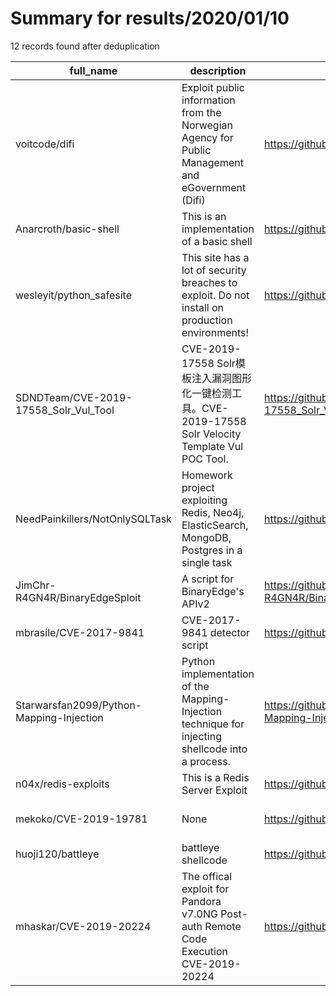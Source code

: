 
# Summary for results/2020/01/10
    
12 records found after deduplication

| full_name | description | html_url | matched_list | matched_count | pushed_at | size | stargazers_count | language | forks_count | vul_ids |
|------------------------------------------|---------------------------------------------------------------------------------------------------|-------------------------------------------------------------|-----------------------------------------------|-----------------|---------------------------|--------|--------------------|------------|---------------|--------------------|
| voitcode/difi | Exploit public information from the Norwegian Agency for Public Management and eGovernment (Difi) | https://github.com/voitcode/difi | ['exploit'] | 1 | 2020-01-10 12:22:24+00:00 | 8 | 1 | Ruby | 0 | [] |
| Anarcroth/basic-shell | This is an implementation of a basic shell | https://github.com/Anarcroth/basic-shell | ['shellcode'] | 1 | 2020-01-10 12:33:32+00:00 | 686 | 0 | C | 0 | [] |
| wesleyit/python_safesite | This site has a lot of security breaches to exploit. Do not install on production environments! | https://github.com/wesleyit/python_safesite | ['exploit'] | 1 | 2020-01-10 16:58:06+00:00 | 4999 | 5 | HTML | 2 | [] |
| SDNDTeam/CVE-2019-17558_Solr_Vul_Tool | CVE-2019-17558 Solr模板注入漏洞图形化一键检测工具。CVE-2019-17558 Solr Velocity Template Vul POC Tool. | https://github.com/SDNDTeam/CVE-2019-17558_Solr_Vul_Tool | ['cve poc', 'cve-2'] | 2 | 2020-01-10 10:58:44+00:00 | 16716 | 22 | | 4 | ['CVE-2019-17558'] |
| NeedPainkillers/NotOnlySQLTask | Homework project exploiting Redis, Neo4j, ElasticSearch, MongoDB, Postgres in a single task | https://github.com/NeedPainkillers/NotOnlySQLTask | ['exploit'] | 1 | 2020-01-10 19:55:33+00:00 | 261 | 0 | C# | 0 | [] |
| JimChr-R4GN4R/BinaryEdgeSploit | A script for BinaryEdge's APIv2 | https://github.com/JimChr-R4GN4R/BinaryEdgeSploit | ['sploit'] | 1 | 2020-01-10 22:58:49+00:00 | 70 | 0 | Shell | 0 | [] |
| mbrasile/CVE-2017-9841 | CVE-2017-9841 detector script | https://github.com/mbrasile/CVE-2017-9841 | ['cve-2'] | 1 | 2020-01-10 15:40:25+00:00 | 30 | 0 | Shell | 0 | ['CVE-2017-9841'] |
| Starwarsfan2099/Python-Mapping-Injection | Python implementation of the Mapping-Injection technique for injecting shellcode into a process. | https://github.com/Starwarsfan2099/Python-Mapping-Injection | ['shellcode'] | 1 | 2020-01-10 17:06:00+00:00 | 4 | 2 | Python | 0 | [] |
| n04x/redis-exploits | This is a Redis Server Exploit | https://github.com/n04x/redis-exploits | ['exploit'] | 1 | 2020-01-10 00:40:07+00:00 | 2 | 0 | Python | 0 | [] |
| mekoko/CVE-2019-19781 | None | https://github.com/mekoko/CVE-2019-19781 | ['cve-2'] | 1 | 2020-01-10 05:12:02+00:00 | 5 | 8 | Python | 1 | ['CVE-2019-19781'] |
| huoji120/battleye | battleye shellcode | https://github.com/huoji120/battleye | ['shellcode'] | 1 | 2020-01-10 05:25:22+00:00 | 47 | 9 | C | 16 | [] |
| mhaskar/CVE-2019-20224 | The offical exploit for Pandora v7.0NG Post-auth Remote Code Execution CVE-2019-20224 | https://github.com/mhaskar/CVE-2019-20224 | ['cve-2', 'exploit', 'remote code execution'] | 3 | 2020-01-10 13:42:12+00:00 | 2 | 14 | Python | 3 | ['CVE-2019-20224'] |
